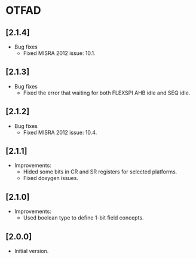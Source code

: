 # OTFAD

## [2.1.4]

- Bug fixes
  - Fixed MISRA 2012 issue: 10.1.

## [2.1.3]

- Bug fixes
  - Fixed the error that waiting for both FLEXSPI AHB idle and SEQ idle.

## [2.1.2]

- Bug fixes
  - Fixed MISRA 2012 issue: 10.4.

## [2.1.1]

- Improvements:
  - Hided some bits in CR and SR registers for selected platforms.
  - Fixed doxygen issues.

## [2.1.0]

- Improvements:
  - Used boolean type to define 1-bit field concepts.

## [2.0.0]

- Initial version.
